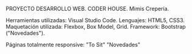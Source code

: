 PROYECTO DESARROLLO WEB. CODER HOUSE. 
Mimis Crepería.

Herramientas utilizadas: Visual Studio Code.
Lenguajes: HTML5, CSS3.
Maquetación utilizada:
Flexbox, Box Model, Grid.
Framework: Bootstrap ("Novedades").

Páginas totalmente responsive:
"To Sit"
"Novedades"
